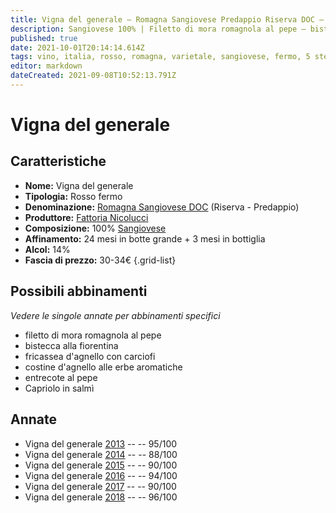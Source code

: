 ```yaml
---
title: Vigna del generale – Romagna Sangiovese Predappio Riserva DOC – Fattoria Nicolucci – Romagna (IT) – 30-34€ – 3★-5★
description: Sangiovese 100% | Filetto di mora romagnola al pepe – bistecca alla fiorentina – Fricassea d'agnello con carciofi – Costine d'agnello alle erbe aromatiche – Entrecote al pepe – Capriolo in salmì
published: true
date: 2021-10-01T20:14:14.614Z
tags: vino, italia, rosso, romagna, varietale, sangiovese, fermo, 5 stelle, filetto di mora romagnola al pepe, bistecca alla fiorentina, fricassea d'agnello con carciofi, costine d'agnello alle erbe aromatiche, entrecote al pepe, Capriolo in salmì, 30-34€
editor: markdown
dateCreated: 2021-09-08T10:52:13.791Z
---
```


# Vigna del generale

## Caratteristiche
- **Nome:** Vigna del generale
- **Tipologia:** Rosso fermo
- **Denominazione:** [Romagna Sangiovese DOC](/denominazioni/Italia/Romagna/DOC/Romagna-Sangiovese) (Riserva - Predappio)
- **Produttore:** [Fattoria Nicolucci](/produttori/Italia/Romagna/Fattoria-Nicolucci) 
- **Composizione:** 100% [Sangiovese](/vitigni/Italia/bacca-nera/sangiovese)
- **Affinamento:** 24 mesi in botte grande + 3 mesi in bottiglia
- **Alcol:** 14%
- **Fascia di prezzo:** 30-34€
{.grid-list}

## Possibili abbinamenti
*Vedere le singole annate per abbinamenti specifici*

- filetto di mora romagnola al pepe
- bistecca alla fiorentina
- fricassea d'agnello con carciofi
- costine d'agnello alle erbe aromatiche
- entrecote al pepe
- Capriolo in salmì

## Annate
- Vigna del generale [2013](/vini/Italia/Romagna/Fattoria-Nicolucci/Vigna-del-generale/2013) -- <span class="star-5"></span> -- 95/100
- Vigna del generale [2014](/vini/Italia/Romagna/Fattoria-Nicolucci/Vigna-del-generale/2014) -- <span class="star-3"></span> -- 88/100
- Vigna del generale [2015](/vini/Italia/Romagna/Fattoria-Nicolucci/Vigna-del-generale/2015) -- <span class="star-4"></span> -- 90/100
- Vigna del generale [2016](/vini/Italia/Romagna/Fattoria-Nicolucci/Vigna-del-generale/2016) -- <span class="star-5"></span> -- 94/100
- Vigna del generale [2017](/vini/Italia/Romagna/Fattoria-Nicolucci/Vigna-del-generale/2017) -- <span class="star-4"></span> -- 90/100
- Vigna del generale [2018](/vini/Italia/Romagna/Fattoria-Nicolucci/Vigna-del-generale/2018) -- <span class="star-5"></span> -- 96/100